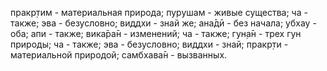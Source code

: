 пракр̣тим - материальная природа; пурушам - живые существа; ча - также; эва - безусловно; виддхи - знай же; ана̄дӣ - без начала; убхау - оба; апи - также; вика̄ра̄н - изменений; ча - также; гун̣а̄н - трех гун природы; ча - также; эва - безусловно; виддхи - знай; пракр̣ти - материальной природой; самбхава̄н - вызванных.